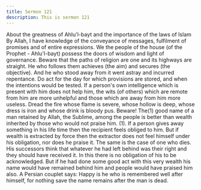```yaml
---
title: Sermon 121
description: This is sermon 121
---
```


About the greatness of Ahlu'l-bayt and the importance of the laws of
Islam
By Allah, I have knowledge of the conveyance of messages, fulfilment of promises and of
entire expressions. We the people of the house (of the Prophet - Ahlu'l-bayt) possess the doors
of wisdom and light of governance. Beware that the paths of religion are one and its highways
are straight.
He who follows them achieves (the aim) and secures (the objective). And he who stood away
from it went astray and incurred repentance.
Do act for the day for which provisions are stored, and when the intentions would be tested. If
a person's own intelligence which is present with him does not help him, the wits (of others)
which are remote from him are more unhelpful and those which are away from him more
useless.
Dread the fire whose flame is severe, whose hollow is deep, whose dress is iron and whose
drink is bloody pus. Beware! The(1) good name of a man retained by Allah, the Sublime,
among the people is better than wealth inherited by those who would not praise him.
(1). If a person gives away something in his life time then the recipient feels obliged to him.
But if wealth is extracted by force then the extractor does not feel himself under his obligation,
nor does he praise it.
The same is the case of one who dies. His successors think that whatever he had left behind
was their right and they should have received it. In this there is no obligation of his to be
acknowledged.
But if he had done some good act with this very wealth his name would have remained behind
him and people would have praised him also. A Persian couplet says:
Happy is he who is remembered well after himself, for nothing save the name
remains after the man is dead.